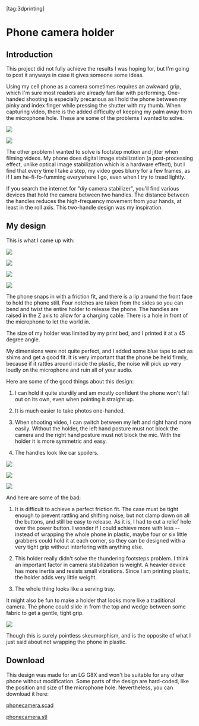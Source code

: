 [tag:3dprinting]

Phone camera holder
===================

## Introduction

This project did not fully achieve the results I was hoping for, but I'm going to post it anyways in case it gives someone some ideas.

Using my cell phone as a camera sometimes requires an awkward grip, which I'm sure most readers are already familiar with performing. One-handed shooting is especially precarious as I hold the phone between my pinky and index finger while pressing the shutter with my thumb. When capturing video, there is the added difficulty of keeping my palm away from the microphone hole. These are some of the problems I wanted to solve.

[![](thumbs/phone_1.jpg)](phone_1.jpg)

[![](thumbs/phone_2.jpg)](phone_2.jpg)

The other problem I wanted to solve is footstep motion and jitter when filming videos. My phone does digital image stabilization (a post-processing effect, unlike optical image stabilization which is a hardware effect), but I find that every time I take a step, my video goes blurry for a few frames, as if I am he-fi-fo-fumming everywhere I go, even when I try to tread lightly.

If you search the internet for "diy camera stabilizer", you'll find various devices that hold the camera between two handles. The distance between the handles reduces the high-frequency movement from your hands, at least in the roll axis. This two-handle design was my inspiration.

## My design

This is what I came up with:

![](model.png)

![](slicer.png)

[![](thumbs/holder_1.jpg)](holder_1.jpg)

[![](thumbs/holder_2.jpg)](holder_2.jpg)

The phone snaps in with a friction fit, and there is a lip around the front face to hold the phone still. Four notches are taken from the sides so you can bend and twist the entire holder to release the phone. The handles are raised in the Z axis to allow for a charging cable. There is a hole in front of the microphone to let the world in.

The size of my holder was limited by my print bed, and I printed it at a 45 degree angle.

My dimensions were not quite perfect, and I added some blue tape to act as shims and get a good fit. It is very important that the phone be held firmly, because if it rattles around inside the plastic, the noise will pick up very loudly on the microphone and ruin all of your audio.

Here are some of the good things about this design:

1. I can hold it quite sturdily and am mostly confident the phone won't fall out on its own, even when pointing it straight up.

2. It is much easier to take photos one-handed.

3. When shooting video, I can switch between my left and right hand more easily. Without the holder, the left hand posture must not block the camera and the right hand posture must not block the mic. With the holder it is more symmetric and easy.

4. The handles look like car spoilers.

[![](thumbs/holder_3.jpg)](holder_3.jpg)

[![](thumbs/holder_4.jpg)](holder_4.jpg)

[![](thumbs/holder_5.jpg)](holder_5.jpg)

And here are some of the bad:

1. It is difficult to achieve a perfect friction fit. The case must be tight enough to prevent rattling and shifting noise, but not clamp down on all the buttons, and still be easy to release. As it is, I had to cut a relief hole over the power button. I wonder if I could achieve more with less -- instead of wrapping the whole phone in plastic, maybe four or six little grabbers could hold it at each corner, so they can be designed with a very tight grip without interfering with anything else.

2. This holder really didn't solve the thundering footsteps problem. I think an important factor in camera stabilization is weight. A heavier device has more inertia and resists small vibrations. Since I am printing plastic, the holder adds very little weight.

4. The whole thing looks like a serving tray.

It might also be fun to make a holder that looks more like a traditional camera. The phone could slide in from the top and wedge between some fabric to get a gentle, tight grip.

![](idea.png)

Though this is surely pointless skeumorphism, and is the opposite of what I just said about not wrapping the phone in plastic.

## Download

This design was made for an LG G8X and won't be suitable for any other phone without modification. Some parts of the design are hard-coded, like the position and size of the microphone hole. Nevertheless, you can download it here:

[phonecamera.scad](phonecamera.scad)

[phonecamera.stl](phonecamera.stl)
